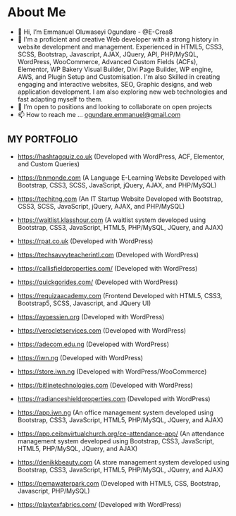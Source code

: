 # About Me
- 👋 Hi, I’m Emmanuel Oluwaseyi Ogundare - @E-Crea8
- 👀 I'm a proficient and creative Web developer with a strong history in website development and management. Experienced in HTML5, CSS3, SCSS, Bootstrap, Javascript, AJAX, JQuery, API, PHP/MySQL, WordPress, WooCommerce, Advanced Custom Fields (ACFs), Elementor, WP Bakery Visual Builder, Divi Page Builder, WP engine, AWS, and Plugin Setup and Customisation. I'm also Skilled in creating engaging and interactive websites, SEO, Graphic designs, and web application development. I am also exploring new web technologies and fast adapting myself to them.
- 💞️ I’m open to positions and looking to collaborate on open projects
- 📫 How to reach me ... ogundare.emmanuel@gmail.com


## **MY PORTFOLIO**
- https://hashtagquiz.co.uk (Developed with WordPress, ACF, Elementor, and Custom Queries)

- https://bnmonde.com (A Language E-Learning Website Developed with Bootstrap, CSS3, SCSS, JavaScript, jQuery, AJAX, and PHP/MySQL)

- https://techitng.com (An IT Startup Website Developed with Bootstrap, CSS3, SCSS, JavaScript, jQuery, AJAX, and PHP/MySQL)

- https://waitlist.klasshour.com (A waitlist system developed using Bootstrap, CSS3, JavaScript, HTML5, PHP/MySQL, JQuery, and AJAX)

- https://rpat.co.uk (Developed with WordPress)

- https://techsavvyteacherintl.com (Developed with WordPress)
 
- https://callisfieldproperties.com/ (Developed with WordPress)

- https://quickgorides.com/ (Developed with WordPress)

- https://requizaacademy.com (Frontend Developed with HTML5, CSS3, Bootstrap5, SCSS, Javascript, and JQuery UI)

- https://ayoessien.org (Developed with WordPress)
 
- https://verocletservices.com (Developed with WordPress)

- https://adecom.edu.ng (Developed with WordPress)
 
- https://iwn.ng (Developed with WordPress)

- https://store.iwn.ng (Developed with WordPress/WooCommerce)

- https://bitlinetechnologies.com (Developed with WordPress)

- https://radianceshieldproperties.com (Developed with WordPress)

- https://app.iwn.ng (An office management system developed using Bootstrap, CSS3, JavaScript, HTML5, PHP/MySQL, JQuery, and AJAX)

- https://app.ceibnvirtualchurch.org/ce-attendance-app/ (An attendance management system developed using Bootstrap, CSS3, JavaScript, HTML5, PHP/MySQL, JQuery, and AJAX)

- https://denikkbeauty.com (A store management system developed using Bootstrap, CSS3, JavaScript, HTML5, PHP/MySQL, JQuery, and AJAX)
 
- https://pemawaterpark.com (Developed with HTML5, CSS, Bootstrap, Javascript, PHP/MySQL)

- https://playtexfabrics.com/ (Developed with WordPress)


<!---
E-Crea8/E-Crea8 is a ✨ special ✨ repository because its `README.md` (this file) appears on your GitHub profile.
You can click the Preview link to take a look at your changes.
--->
